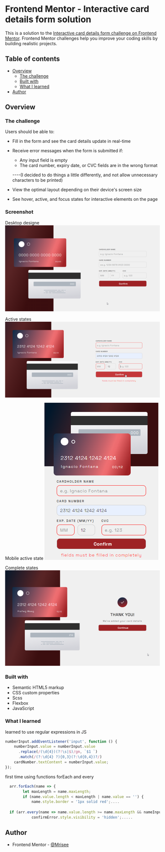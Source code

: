 # Frontend Mentor - Interactive card details form solution

This is a solution to the [Interactive card details form challenge on Frontend Mentor](https://www.frontendmentor.io/challenges/interactive-card-details-form-XpS8cKZDWw). Frontend Mentor challenges help you improve your coding skills by building realistic projects. 

## Table of contents

- [Overview](#overview)
  - [The challenge](#the-challenge)
  - [Built with](#built-with)
  - [What I learned](#what-i-learned)
- [Author](#author)

## Overview

### The challenge

Users should be able to:

- Fill in the form and see the card details update in real-time
- Receive error messages when the form is submitted if:
  - Any input field is empty
  - The card number, expiry date, or CVC fields are in the wrong format

  ----(I decided to do things a little differently, and not allow unnecessary characters to be printed)

- View the optimal layout depending on their device's screen size
- See hover, active, and focus states for interactive elements on the page

### Screenshot

Desktop designe ![](/screens/Screen1.png)

Active states ![](./screens/Screen2.png)

Mobile active state ![](/screens/Screen3.png)

Complete states ![](/screens/Screen4.png)


### Built with

- Semantic HTML5 markup
- CSS custom properties
- Scss
- Flexbox
- JavaScript

### What I learned

learned to use regular expressions in JS
```js
numberInput.addEventListener('input', function () {
    numberInput.value = numberInput.value
      .replace(/(\d{4})(?!\s|$)/gm, `$1 `)
      .match(/(?:\d{4} ?){0,3}(?:\d{0,4})?/)
    cardNumber.textContent = numberInput.value;
});
```
first time using functions forEach and every
```js
  arr.forEach(name => {
        let maxLength = name.maxLength;
        if (name.value.length < maxLength | name.value == '') {
            name.style.border = '1px solid red';....

  if (arr.every(name => name.value.length >= name.maxLength && nameInput.value != '') == true) {
            confirmError.style.visibility = 'hidden';.....
```

## Author

- Frontend Mentor - [@Mrisee](https://www.frontendmentor.io/profile/Mrisee)



